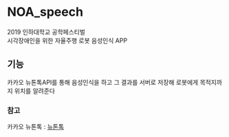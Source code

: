 # NOA_speech  
2019 인하대학교 공학페스티벌   
시각장애인을 위한 자율주행 로봇 음성인식 APP

## 기능 
카카오 뉴톤톡API를 통해 음성인식을 하고 그 결과를 서버로 저장해 로봇에게 목적지까지 위치를 알려준다

### 참고  
카카오 뉴톤톡 : [뉴톤톡](https://developers.kakao.com/docs/android/speech#%EC%9D%8C%EC%84%B1-%EC%9D%B8%EC%8B%9D) 
